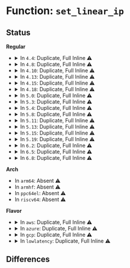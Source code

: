 # Function: <code>set_linear_ip</code>

## Status
<b>Regular</b>
<ul>
<li>
<details>
<summary>In <code>4.4</code>: Duplicate, Full Inline ⚠️</summary>

**Collision:** Static Duplication

**Inline:** Full

**Transformation:** False

**Instances:**

```
In arch/x86/events/amd/ibs.c (ffffffff8100948c)
Location: arch/x86/events/perf_event.h:790
Inline: True
Inline callers:
  - arch/x86/events/amd/ibs.c:perf_ibs_handle_irq
```
```
In arch/x86/events/intel/ds.c (ffffffff8100f731)
Location: arch/x86/events/perf_event.h:790
Inline: True
Inline callers:
  - arch/x86/events/intel/ds.c:intel_pmu_pebs_fixup_ip
  - arch/x86/events/intel/ds.c:intel_pmu_pebs_fixup_ip
  - arch/x86/events/intel/ds.c:setup_pebs_sample_data
```
</details>
</li>
<li>
<details>
<summary>In <code>4.8</code>: Duplicate, Full Inline ⚠️</summary>

**Collision:** Static Duplication

**Inline:** Full

**Transformation:** False

**Instances:**

```
In arch/x86/events/amd/ibs.c (ffffffff81009a21)
Location: arch/x86/events/perf_event.h:799
Inline: True
Inline callers:
  - arch/x86/events/amd/ibs.c:perf_ibs_handle_irq
```
```
In arch/x86/events/intel/ds.c (ffffffff8100f30e)
Location: arch/x86/events/perf_event.h:799
Inline: True
Inline callers:
  - arch/x86/events/intel/ds.c:setup_pebs_sample_data
  - arch/x86/events/intel/ds.c:intel_pmu_pebs_fixup_ip
  - arch/x86/events/intel/ds.c:intel_pmu_pebs_fixup_ip
```
</details>
</li>
<li>
<details>
<summary>In <code>4.10</code>: Duplicate, Full Inline ⚠️</summary>

**Collision:** Static Duplication

**Inline:** Full

**Transformation:** False

**Instances:**

```
In arch/x86/events/amd/ibs.c (ffffffff81009a61)
Location: arch/x86/events/perf_event.h:802
Inline: True
Inline callers:
  - arch/x86/events/amd/ibs.c:perf_ibs_handle_irq
```
```
In arch/x86/events/intel/ds.c (ffffffff8100f3ce)
Location: arch/x86/events/perf_event.h:802
Inline: True
Inline callers:
  - arch/x86/events/intel/ds.c:setup_pebs_sample_data
  - arch/x86/events/intel/ds.c:intel_pmu_pebs_fixup_ip
  - arch/x86/events/intel/ds.c:intel_pmu_pebs_fixup_ip
```
</details>
</li>
<li>
<details>
<summary>In <code>4.13</code>: Duplicate, Full Inline ⚠️</summary>

**Collision:** Static Duplication

**Inline:** Full

**Transformation:** False

**Instances:**

```
In arch/x86/events/amd/ibs.c (ffffffff8100976c)
Location: arch/x86/events/perf_event.h:807
Inline: True
Inline callers:
  - arch/x86/events/amd/ibs.c:perf_ibs_handle_irq
```
```
In arch/x86/events/intel/ds.c (ffffffff8100dae3)
Location: arch/x86/events/perf_event.h:807
Inline: True
Inline callers:
  - arch/x86/events/intel/ds.c:setup_pebs_sample_data
  - arch/x86/events/intel/ds.c:intel_pmu_pebs_fixup_ip
  - arch/x86/events/intel/ds.c:intel_pmu_pebs_fixup_ip
```
</details>
</li>
<li>
<details>
<summary>In <code>4.15</code>: Duplicate, Full Inline ⚠️</summary>

**Collision:** Static Duplication

**Inline:** Full

**Transformation:** False

**Instances:**

```
In arch/x86/events/amd/ibs.c (ffffffff81009dde)
Location: arch/x86/events/perf_event.h:817
Inline: True
Inline callers:
  - arch/x86/events/amd/ibs.c:perf_ibs_handle_irq
```
```
In arch/x86/events/intel/ds.c (ffffffff8100e253)
Location: arch/x86/events/perf_event.h:817
Inline: True
Inline callers:
  - arch/x86/events/intel/ds.c:setup_pebs_sample_data
  - arch/x86/events/intel/ds.c:intel_pmu_pebs_fixup_ip
  - arch/x86/events/intel/ds.c:intel_pmu_pebs_fixup_ip
```
</details>
</li>
<li>
<details>
<summary>In <code>4.18</code>: Duplicate, Full Inline ⚠️</summary>

**Collision:** Static Duplication

**Inline:** Full

**Transformation:** False

**Instances:**

```
In arch/x86/events/amd/ibs.c (ffffffff8100a2c6)
Location: arch/x86/events/perf_event.h:820
Inline: True
Inline callers:
  - arch/x86/events/amd/ibs.c:perf_ibs_handle_irq
```
```
In arch/x86/events/intel/ds.c (ffffffff8100ebb8)
Location: arch/x86/events/perf_event.h:820
Inline: True
Inline callers:
  - arch/x86/events/intel/ds.c:setup_pebs_sample_data
  - arch/x86/events/intel/ds.c:setup_pebs_sample_data
  - arch/x86/events/intel/ds.c:setup_pebs_sample_data
  - arch/x86/events/intel/ds.c:intel_pmu_pebs_fixup_ip
  - arch/x86/events/intel/ds.c:intel_pmu_pebs_fixup_ip
```
</details>
</li>
<li>
<details>
<summary>In <code>5.0</code>: Duplicate, Full Inline ⚠️</summary>

**Collision:** Static Duplication

**Inline:** Full

**Transformation:** False

**Instances:**

```
In arch/x86/events/amd/ibs.c (ffffffff8100a1f6)
Location: arch/x86/events/perf_event.h:838
Inline: True
Inline callers:
  - arch/x86/events/amd/ibs.c:perf_ibs_handle_irq
```
```
In arch/x86/events/intel/ds.c (ffffffff8100f088)
Location: arch/x86/events/perf_event.h:838
Inline: True
Inline callers:
  - arch/x86/events/intel/ds.c:setup_pebs_sample_data
  - arch/x86/events/intel/ds.c:setup_pebs_sample_data
  - arch/x86/events/intel/ds.c:setup_pebs_sample_data
  - arch/x86/events/intel/ds.c:intel_pmu_pebs_fixup_ip
  - arch/x86/events/intel/ds.c:intel_pmu_pebs_fixup_ip
```
</details>
</li>
<li>
<details>
<summary>In <code>5.3</code>: Duplicate, Full Inline ⚠️</summary>

**Collision:** Static Duplication

**Inline:** Full

**Transformation:** False

**Instances:**

```
In arch/x86/events/amd/ibs.c (ffffffff8100a6e3)
Location: arch/x86/events/perf_event.h:875
Inline: True
Inline callers:
  - arch/x86/events/amd/ibs.c:perf_ibs_handle_irq
```
```
In arch/x86/events/intel/ds.c (ffffffff8100f991)
Location: arch/x86/events/perf_event.h:875
Inline: True
Inline callers:
  - arch/x86/events/intel/ds.c:setup_pebs_adaptive_sample_data
  - arch/x86/events/intel/ds.c:setup_pebs_adaptive_sample_data
  - arch/x86/events/intel/ds.c:setup_pebs_fixed_sample_data
  - arch/x86/events/intel/ds.c:setup_pebs_fixed_sample_data
  - arch/x86/events/intel/ds.c:setup_pebs_fixed_sample_data
  - arch/x86/events/intel/ds.c:intel_pmu_pebs_fixup_ip
  - arch/x86/events/intel/ds.c:intel_pmu_pebs_fixup_ip
```
</details>
</li>
<li>
<details>
<summary>In <code>5.4</code>: Duplicate, Full Inline ⚠️</summary>

**Collision:** Static Duplication

**Inline:** Full

**Transformation:** False

**Instances:**

```
In arch/x86/events/amd/ibs.c (ffffffff8100aca1)
Location: arch/x86/events/perf_event.h:907
Inline: True
Inline callers:
  - arch/x86/events/amd/ibs.c:perf_ibs_handle_irq
```
```
In arch/x86/events/intel/ds.c (ffffffff81010071)
Location: arch/x86/events/perf_event.h:907
Inline: True
Inline callers:
  - arch/x86/events/intel/ds.c:setup_pebs_adaptive_sample_data
  - arch/x86/events/intel/ds.c:setup_pebs_adaptive_sample_data
  - arch/x86/events/intel/ds.c:setup_pebs_fixed_sample_data
  - arch/x86/events/intel/ds.c:setup_pebs_fixed_sample_data
  - arch/x86/events/intel/ds.c:setup_pebs_fixed_sample_data
  - arch/x86/events/intel/ds.c:intel_pmu_pebs_fixup_ip
  - arch/x86/events/intel/ds.c:intel_pmu_pebs_fixup_ip
```
</details>
</li>
<li>
<details>
<summary>In <code>5.8</code>: Duplicate, Full Inline ⚠️</summary>

**Collision:** Static Duplication

**Inline:** Full

**Transformation:** False

**Instances:**

```
In arch/x86/events/amd/ibs.c (ffffffff8100beeb)
Location: arch/x86/events/perf_event.h:916
Inline: True
Inline callers:
  - arch/x86/events/amd/ibs.c:perf_ibs_handle_irq
```
```
In arch/x86/events/intel/ds.c (ffffffff81011512)
Location: arch/x86/events/perf_event.h:916
Inline: True
Inline callers:
  - arch/x86/events/intel/ds.c:setup_pebs_adaptive_sample_data
  - arch/x86/events/intel/ds.c:setup_pebs_adaptive_sample_data
  - arch/x86/events/intel/ds.c:setup_pebs_fixed_sample_data
  - arch/x86/events/intel/ds.c:setup_pebs_fixed_sample_data
  - arch/x86/events/intel/ds.c:setup_pebs_fixed_sample_data
  - arch/x86/events/intel/ds.c:intel_pmu_pebs_fixup_ip
  - arch/x86/events/intel/ds.c:intel_pmu_pebs_fixup_ip
```
</details>
</li>
<li>
<details>
<summary>In <code>5.11</code>: Duplicate, Full Inline ⚠️</summary>

**Collision:** Static Duplication

**Inline:** Full

**Transformation:** False

**Instances:**

```
In arch/x86/events/amd/ibs.c (ffffffff8100ae89)
Location: arch/x86/events/perf_event.h:1047
Inline: True
Inline callers:
  - arch/x86/events/amd/ibs.c:perf_ibs_handle_irq
```
```
In arch/x86/events/intel/ds.c (ffffffff81010b42)
Location: arch/x86/events/perf_event.h:1047
Inline: True
Inline callers:
  - arch/x86/events/intel/ds.c:setup_pebs_adaptive_sample_data
  - arch/x86/events/intel/ds.c:setup_pebs_adaptive_sample_data
  - arch/x86/events/intel/ds.c:setup_pebs_fixed_sample_data
  - arch/x86/events/intel/ds.c:setup_pebs_fixed_sample_data
  - arch/x86/events/intel/ds.c:setup_pebs_fixed_sample_data
  - arch/x86/events/intel/ds.c:intel_pmu_pebs_fixup_ip
  - arch/x86/events/intel/ds.c:intel_pmu_pebs_fixup_ip
```
</details>
</li>
<li>
<details>
<summary>In <code>5.13</code>: Duplicate, Full Inline ⚠️</summary>

**Collision:** Static Duplication

**Inline:** Full

**Transformation:** False

**Instances:**

```
In arch/x86/events/amd/ibs.c (ffffffff8100b824)
Location: arch/x86/events/perf_event.h:1176
Inline: True
Inline callers:
  - arch/x86/events/amd/ibs.c:perf_ibs_handle_irq
```
```
In arch/x86/events/intel/ds.c (ffffffff81011b02)
Location: arch/x86/events/perf_event.h:1176
Inline: True
Inline callers:
  - arch/x86/events/intel/ds.c:setup_pebs_adaptive_sample_data
  - arch/x86/events/intel/ds.c:setup_pebs_adaptive_sample_data
  - arch/x86/events/intel/ds.c:setup_pebs_fixed_sample_data
  - arch/x86/events/intel/ds.c:setup_pebs_fixed_sample_data
  - arch/x86/events/intel/ds.c:setup_pebs_fixed_sample_data
  - arch/x86/events/intel/ds.c:intel_pmu_pebs_fixup_ip
  - arch/x86/events/intel/ds.c:intel_pmu_pebs_fixup_ip
```
</details>
</li>
<li>
<details>
<summary>In <code>5.15</code>: Duplicate, Full Inline ⚠️</summary>

**Collision:** Static Duplication

**Inline:** Full

**Transformation:** False

**Instances:**

```
In arch/x86/events/amd/ibs.c (ffffffff8100bd2b)
Location: arch/x86/events/perf_event.h:1176
Inline: True
Inline callers:
  - arch/x86/events/amd/ibs.c:perf_ibs_handle_irq
```
```
In arch/x86/events/intel/ds.c (ffffffff810129d2)
Location: arch/x86/events/perf_event.h:1176
Inline: True
Inline callers:
  - arch/x86/events/intel/ds.c:setup_pebs_adaptive_sample_data
  - arch/x86/events/intel/ds.c:setup_pebs_adaptive_sample_data
  - arch/x86/events/intel/ds.c:setup_pebs_fixed_sample_data
  - arch/x86/events/intel/ds.c:setup_pebs_fixed_sample_data
  - arch/x86/events/intel/ds.c:setup_pebs_fixed_sample_data
  - arch/x86/events/intel/ds.c:intel_pmu_pebs_fixup_ip
  - arch/x86/events/intel/ds.c:intel_pmu_pebs_fixup_ip
```
</details>
</li>
<li>
<details>
<summary>In <code>5.19</code>: Duplicate, Full Inline ⚠️</summary>

**Collision:** Static Duplication

**Inline:** Full

**Transformation:** False

**Instances:**

```
In arch/x86/events/amd/ibs.c (ffffffff8100cada)
Location: arch/x86/events/perf_event.h:1202
Inline: True
Inline callers:
  - arch/x86/events/amd/ibs.c:perf_ibs_handle_irq
```
```
In arch/x86/events/intel/ds.c (ffffffff810146c2)
Location: arch/x86/events/perf_event.h:1202
Inline: True
Inline callers:
  - arch/x86/events/intel/ds.c:setup_pebs_adaptive_sample_data
  - arch/x86/events/intel/ds.c:setup_pebs_adaptive_sample_data
  - arch/x86/events/intel/ds.c:setup_pebs_fixed_sample_data
  - arch/x86/events/intel/ds.c:setup_pebs_fixed_sample_data
  - arch/x86/events/intel/ds.c:setup_pebs_fixed_sample_data
  - arch/x86/events/intel/ds.c:intel_pmu_pebs_fixup_ip
  - arch/x86/events/intel/ds.c:intel_pmu_pebs_fixup_ip
```
</details>
</li>
<li>
<details>
<summary>In <code>6.2</code>: Duplicate, Full Inline ⚠️</summary>

**Collision:** Static Duplication

**Inline:** Full

**Transformation:** False

**Instances:**

```
In arch/x86/events/amd/ibs.c (ffffffff8100fb26)
Location: arch/x86/events/perf_event.h:1208
Inline: True
Inline callers:
  - arch/x86/events/amd/ibs.c:perf_ibs_handle_irq
```
```
In arch/x86/events/intel/ds.c (ffffffff8101889a)
Location: arch/x86/events/perf_event.h:1208
Inline: True
Inline callers:
  - arch/x86/events/intel/ds.c:setup_pebs_adaptive_sample_data
  - arch/x86/events/intel/ds.c:setup_pebs_adaptive_sample_data
  - arch/x86/events/intel/ds.c:setup_pebs_fixed_sample_data
  - arch/x86/events/intel/ds.c:setup_pebs_fixed_sample_data
  - arch/x86/events/intel/ds.c:setup_pebs_fixed_sample_data
  - arch/x86/events/intel/ds.c:intel_pmu_pebs_fixup_ip
  - arch/x86/events/intel/ds.c:intel_pmu_pebs_fixup_ip
```
</details>
</li>
<li>
<details>
<summary>In <code>6.5</code>: Duplicate, Full Inline ⚠️</summary>

**Collision:** Static Duplication

**Inline:** Full

**Transformation:** False

**Instances:**

```
In arch/x86/events/amd/ibs.c (ffffffff8100f0b9)
Location: arch/x86/events/perf_event.h:1213
Inline: True
Inline callers:
  - arch/x86/events/amd/ibs.c:perf_ibs_handle_irq
```
```
In arch/x86/events/intel/ds.c (ffffffff8101817b)
Location: arch/x86/events/perf_event.h:1213
Inline: True
Inline callers:
  - arch/x86/events/intel/ds.c:setup_pebs_adaptive_sample_data
  - arch/x86/events/intel/ds.c:setup_pebs_adaptive_sample_data
  - arch/x86/events/intel/ds.c:setup_pebs_fixed_sample_data
  - arch/x86/events/intel/ds.c:setup_pebs_fixed_sample_data
  - arch/x86/events/intel/ds.c:setup_pebs_fixed_sample_data
  - arch/x86/events/intel/ds.c:intel_pmu_pebs_fixup_ip
  - arch/x86/events/intel/ds.c:intel_pmu_pebs_fixup_ip
```
</details>
</li>
<li>
<details>
<summary>In <code>6.8</code>: Duplicate, Full Inline ⚠️</summary>

**Collision:** Static Duplication

**Inline:** Full

**Transformation:** False

**Instances:**

```
In arch/x86/events/amd/ibs.c (ffffffff810147f9)
Location: arch/x86/events/perf_event.h:1228
Inline: True
Inline callers:
  - arch/x86/events/amd/ibs.c:perf_ibs_handle_irq
```
```
In arch/x86/events/intel/ds.c (ffffffff8101dcfb)
Location: arch/x86/events/perf_event.h:1228
Inline: True
Inline callers:
  - arch/x86/events/intel/ds.c:setup_pebs_adaptive_sample_data
  - arch/x86/events/intel/ds.c:setup_pebs_adaptive_sample_data
  - arch/x86/events/intel/ds.c:setup_pebs_fixed_sample_data
  - arch/x86/events/intel/ds.c:setup_pebs_fixed_sample_data
  - arch/x86/events/intel/ds.c:setup_pebs_fixed_sample_data
  - arch/x86/events/intel/ds.c:intel_pmu_pebs_fixup_ip
  - arch/x86/events/intel/ds.c:intel_pmu_pebs_fixup_ip
```
</details>
</li>
</ul>
<b>Arch</b>
<ul>
<li>
In <code>arm64</code>: Absent ⚠️
</li>
<li>
In <code>armhf</code>: Absent ⚠️
</li>
<li>
In <code>ppc64el</code>: Absent ⚠️
</li>
<li>
In <code>riscv64</code>: Absent ⚠️
</li>
</ul>
<b>Flavor</b>
<ul>
<li>
<details>
<summary>In <code>aws</code>: Duplicate, Full Inline ⚠️</summary>

**Collision:** Static Duplication

**Inline:** Full

**Transformation:** False

**Instances:**

```
In arch/x86/events/amd/ibs.c (ffffffff8100aca1)
Location: arch/x86/events/perf_event.h:907
Inline: True
Inline callers:
  - arch/x86/events/amd/ibs.c:perf_ibs_handle_irq
```
```
In arch/x86/events/intel/ds.c (ffffffff81010071)
Location: arch/x86/events/perf_event.h:907
Inline: True
Inline callers:
  - arch/x86/events/intel/ds.c:setup_pebs_adaptive_sample_data
  - arch/x86/events/intel/ds.c:setup_pebs_adaptive_sample_data
  - arch/x86/events/intel/ds.c:setup_pebs_fixed_sample_data
  - arch/x86/events/intel/ds.c:setup_pebs_fixed_sample_data
  - arch/x86/events/intel/ds.c:setup_pebs_fixed_sample_data
  - arch/x86/events/intel/ds.c:intel_pmu_pebs_fixup_ip
  - arch/x86/events/intel/ds.c:intel_pmu_pebs_fixup_ip
```
</details>
</li>
<li>
<details>
<summary>In <code>azure</code>: Duplicate, Full Inline ⚠️</summary>

**Collision:** Static Duplication

**Inline:** Full

**Transformation:** False

**Instances:**

```
In arch/x86/events/amd/ibs.c (ffffffff810095d9)
Location: arch/x86/events/perf_event.h:907
Inline: True
Inline callers:
  - arch/x86/events/amd/ibs.c:perf_ibs_handle_irq
```
```
In arch/x86/events/intel/ds.c (ffffffff8100ee11)
Location: arch/x86/events/perf_event.h:907
Inline: True
Inline callers:
  - arch/x86/events/intel/ds.c:setup_pebs_adaptive_sample_data
  - arch/x86/events/intel/ds.c:setup_pebs_adaptive_sample_data
  - arch/x86/events/intel/ds.c:setup_pebs_fixed_sample_data
  - arch/x86/events/intel/ds.c:setup_pebs_fixed_sample_data
  - arch/x86/events/intel/ds.c:setup_pebs_fixed_sample_data
  - arch/x86/events/intel/ds.c:intel_pmu_pebs_fixup_ip
  - arch/x86/events/intel/ds.c:intel_pmu_pebs_fixup_ip
```
</details>
</li>
<li>
<details>
<summary>In <code>gcp</code>: Duplicate, Full Inline ⚠️</summary>

**Collision:** Static Duplication

**Inline:** Full

**Transformation:** False

**Instances:**

```
In arch/x86/events/amd/ibs.c (ffffffff8100ac61)
Location: arch/x86/events/perf_event.h:907
Inline: True
Inline callers:
  - arch/x86/events/amd/ibs.c:perf_ibs_handle_irq
```
```
In arch/x86/events/intel/ds.c (ffffffff81010031)
Location: arch/x86/events/perf_event.h:907
Inline: True
Inline callers:
  - arch/x86/events/intel/ds.c:setup_pebs_adaptive_sample_data
  - arch/x86/events/intel/ds.c:setup_pebs_adaptive_sample_data
  - arch/x86/events/intel/ds.c:setup_pebs_fixed_sample_data
  - arch/x86/events/intel/ds.c:setup_pebs_fixed_sample_data
  - arch/x86/events/intel/ds.c:setup_pebs_fixed_sample_data
  - arch/x86/events/intel/ds.c:intel_pmu_pebs_fixup_ip
  - arch/x86/events/intel/ds.c:intel_pmu_pebs_fixup_ip
```
</details>
</li>
<li>
<details>
<summary>In <code>lowlatency</code>: Duplicate, Full Inline ⚠️</summary>

**Collision:** Static Duplication

**Inline:** Full

**Transformation:** False

**Instances:**

```
In arch/x86/events/amd/ibs.c (ffffffff8100abf1)
Location: arch/x86/events/perf_event.h:907
Inline: True
Inline callers:
  - arch/x86/events/amd/ibs.c:perf_ibs_handle_irq
```
```
In arch/x86/events/intel/ds.c (ffffffff81010241)
Location: arch/x86/events/perf_event.h:907
Inline: True
Inline callers:
  - arch/x86/events/intel/ds.c:setup_pebs_adaptive_sample_data
  - arch/x86/events/intel/ds.c:setup_pebs_adaptive_sample_data
  - arch/x86/events/intel/ds.c:setup_pebs_fixed_sample_data
  - arch/x86/events/intel/ds.c:setup_pebs_fixed_sample_data
  - arch/x86/events/intel/ds.c:setup_pebs_fixed_sample_data
  - arch/x86/events/intel/ds.c:intel_pmu_pebs_fixup_ip
  - arch/x86/events/intel/ds.c:intel_pmu_pebs_fixup_ip
```
</details>
</li>
</ul>

## Differences
